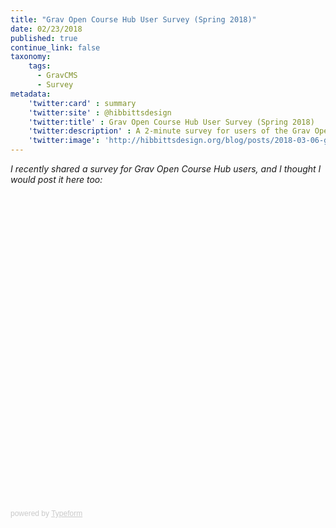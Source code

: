 ```yaml
---
title: "Grav Open Course Hub User Survey (Spring 2018)"
date: 02/23/2018
published: true
continue_link: false
taxonomy:
    tags:
      - GravCMS
      - Survey
metadata:
    'twitter:card' : summary
    'twitter:site' : @hibbittsdesign
    'twitter:title' : Grav Open Course Hub User Survey (Spring 2018)
    'twitter:description' : A 2-minute survey for users of the Grav Open Course Hub.
    'twitter:image': 'http://hibbittsdesign.org/blog/posts/2018-03-06-grav-open-course-hub-user-survey-spring-2018/typeform.png'
---
```


_I recently shared a survey for Grav Open Course Hub users, and I thought I would post it here too:_

<div class="typeform-widget" data-url="https://hibbitts.typeform.com/to/MFmLgX" style="width: 100%; height: 500px;"></div> <script> (function() { var qs,js,q,s,d=document, gi=d.getElementById, ce=d.createElement, gt=d.getElementsByTagName, id="typef_orm", b="https://embed.typeform.com/"; if(!gi.call(d,id)) { js=ce.call(d,"script"); js.id=id; js.src=b+"embed.js"; q=gt.call(d,"script")[0]; q.parentNode.insertBefore(js,q) } })() </script> <div style="font-family: Sans-Serif;font-size: 12px;color: #999;opacity: 0.5; padding-top: 5px;"> powered by <a href="https://admin.typeform.com/signup?utm_campaign=MFmLgX&utm_source=typeform.com-2307-Basic&utm_medium=typeform&utm_content=typeform-embedded-poweredbytypeform&utm_term=EN" style="color: #999" target="_blank">Typeform</a> </div>
